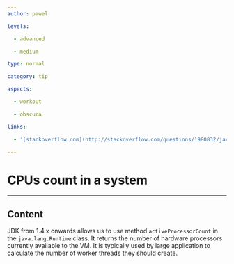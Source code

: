 ```yaml
---
author: pawel

levels:

  - advanced

  - medium

type: normal

category: tip

aspects:

  - workout

  - obscura

links:

  - '[stackoverflow.com](http://stackoverflow.com/questions/1980832/java-how-to-scale-threads-according-to-cpu-cores){website}'

---
```


# CPUs count in a system

---
## Content

JDK from 1.4.x onwards allows us to use method `activeProcessorCount` in the `java.lang.Runtime` class. It returns the number of hardware processors currently available to the VM. It is typically used by large application to calculate the number of worker threads they should create.